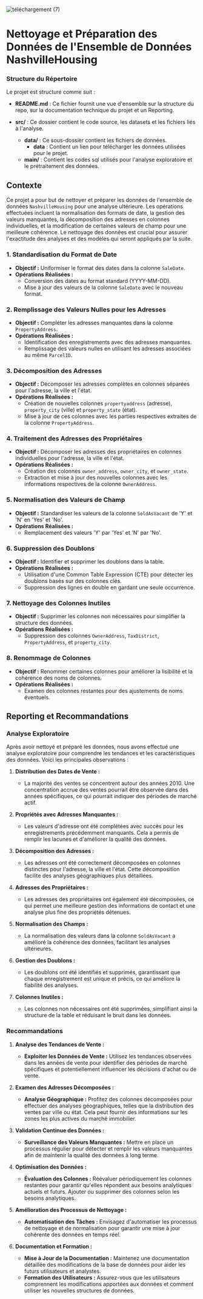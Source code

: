 ![téléchargement (7)](https://github.com/user-attachments/assets/7545443c-491d-4039-9f8a-44320498f8f9)


# Nettoyage et Préparation des Données de l'Ensemble de Données NashvilleHousing


### Structure du Répertoire
Le projet est structuré comme suit :

- **README.md** : Ce fichier fournit une vue d'ensemble sur la structure du repo, sur la documentation technique du projet et un Reporting.

- **src/** : Ce dossier contient le code source, les datasets et les fichiers liés à l'analyse.
  - **data/** : Ce sous-dossier contient les fichiers de données.
    - **data** : Contient un lien pour télécharger les données utilisées pour le projet.
  - **main/** : Contient les codes sql utilisés pour l'analyse exploratoire et le prétraitement des données.


## Contexte
Ce projet a pour but de nettoyer et préparer les données de l'ensemble de données `NashvilleHousing` pour une analyse ultérieure. Les opérations effectuées incluent la normalisation des formats de date, la gestion des valeurs manquantes, la décomposition des adresses en colonnes individuelles, et la modification de certaines valeurs de champ pour une meilleure cohérence. Le nettoyage des données est crucial pour assurer l'exactitude des analyses et des modèles qui seront appliqués par la suite.

 
### 1. Standardisation du Format de Date
- **Objectif :** Uniformiser le format des dates dans la colonne `SaleDate`.
- **Opérations Réalisées :**
  - Conversion des dates au format standard (YYYY-MM-DD).
  - Mise à jour des valeurs de la colonne `SaleDate` avec le nouveau format.

### 2. Remplissage des Valeurs Nulles pour les Adresses
- **Objectif :** Compléter les adresses manquantes dans la colonne `PropertyAddress`.
- **Opérations Réalisées :**
  - Identification des enregistrements avec des adresses manquantes.
  - Remplissage des valeurs nulles en utilisant les adresses associées au même `ParcelID`.

### 3. Décomposition des Adresses
- **Objectif :** Décomposer les adresses complètes en colonnes séparées pour l'adresse, la ville et l'état.
- **Opérations Réalisées :**
  - Création de nouvelles colonnes `propertyaddress` (adresse), `property_city` (ville) et `property_state` (état).
  - Mise à jour de ces colonnes avec les parties respectives extraites de la colonne `PropertyAddress`.

### 4. Traitement des Adresses des Propriétaires
- **Objectif :** Décomposer les adresses des propriétaires en colonnes individuelles pour l'adresse, la ville et l'état.
- **Opérations Réalisées :**
  - Création des colonnes `owner_address`, `owner_city`, et `owner_state`.
  - Extraction et mise à jour des nouvelles colonnes avec les informations respectives de la colonne `OwnerAddress`.

### 5. Normalisation des Valeurs de Champ
- **Objectif :** Standardiser les valeurs de la colonne `SoldAsVacant` de 'Y' et 'N' en 'Yes' et 'No'.
- **Opérations Réalisées :**
  - Remplacement des valeurs 'Y' par 'Yes' et 'N' par 'No'.

### 6. Suppression des Doublons
- **Objectif :** Identifier et supprimer les doublons dans la table.
- **Opérations Réalisées :**
  - Utilisation d'une Common Table Expression (CTE) pour détecter les doublons basés sur des colonnes clés.
  - Suppression des lignes en double en gardant une seule occurrence.

### 7. Nettoyage des Colonnes Inutiles
- **Objectif :** Supprimer les colonnes non nécessaires pour simplifier la structure des données.
- **Opérations Réalisées :**
  - Suppression des colonnes `OwnerAddress`, `TaxDistrict`, `PropertyAddress`, et `property_city`.

### 8. Renommage de Colonnes
- **Objectif :** Renommer certaines colonnes pour améliorer la lisibilité et la cohérence des noms de colonnes.
- **Opérations Réalisées :**
  - Examen des colonnes restantes pour des ajustements de noms éventuels.

## Reporting et Recommandations

### Analyse Exploratoire

Après avoir nettoyé et préparé les données, nous avons effectué une analyse exploratoire pour comprendre les tendances et les caractéristiques des données. Voici les principales observations :

1. **Distribution des Dates de Vente :**
   - La majorité des ventes se concentrent autour des années 2010. Une concentration accrue des ventes pourrait être observée dans des années spécifiques, ce qui pourrait indiquer des périodes de marché actif.

2. **Propriétés avec Adresses Manquantes :**
   - Les valeurs d'adresse ont été complétées avec succès pour les enregistrements précédemment manquants. Cela a permis de remplir les lacunes et d'améliorer la qualité des données.

3. **Décomposition des Adresses :**
   - Les adresses ont été correctement décomposées en colonnes distinctes pour l'adresse, la ville et l'état. Cette décomposition facilite des analyses géographiques plus détaillées.

4. **Adresses des Propriétaires :**
   - Les adresses des propriétaires ont également été décomposées, ce qui permet une meilleure gestion des informations de contact et une analyse plus fine des propriétés détenues.

5. **Normalisation des Champs :**
   - La normalisation des valeurs dans la colonne `SoldAsVacant` a amélioré la cohérence des données, facilitant les analyses ultérieures.

6. **Gestion des Doublons :**
   - Les doublons ont été identifiés et supprimés, garantissant que chaque enregistrement est unique et précis, ce qui améliore la fiabilité des analyses.

7. **Colonnes Inutiles :**
   - Les colonnes non nécessaires ont été supprimées, simplifiant ainsi la structure de la table et réduisant le bruit dans les données.

### Recommandations

1. **Analyse des Tendances de Vente :**
   - **Exploiter les Données de Vente :** Utilisez les tendances observées dans les années de vente pour identifier des périodes de marché spécifiques et potentiellement influencer les décisions d'achat ou de vente.

2. **Examen des Adresses Décomposées :**
   - **Analyse Géographique :** Profitez des colonnes décomposées pour effectuer des analyses géographiques, telles que la distribution des ventes par ville ou état. Cela peut fournir des informations sur les zones les plus actives du marché immobilier.

3. **Validation Continue des Données :**
   - **Surveillance des Valeurs Manquantes :** Mettre en place un processus régulier pour détecter et remplir les valeurs manquantes afin de maintenir la qualité des données à long terme.

4. **Optimisation des Données :**
   - **Évaluation des Colonnes :** Réévaluer périodiquement les colonnes restantes pour garantir qu'elles répondent aux besoins analytiques actuels et futurs. Ajouter ou supprimer des colonnes selon les besoins analytiques.

5. **Amélioration des Processus de Nettoyage :**
   - **Automatisation des Tâches :** Envisagez d'automatiser les processus de nettoyage et de normalisation pour garantir une mise à jour cohérente des données en temps réel.

6. **Documentation et Formation :**
   - **Mise à Jour de la Documentation :** Maintenez une documentation détaillée des modifications de la base de données pour aider les futurs utilisateurs et analystes.
   - **Formation des Utilisateurs :** Assurez-vous que les utilisateurs comprennent les modifications apportées aux données et comment utiliser les nouvelles structures de données.
